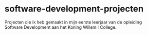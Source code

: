 # software-development-projecten
Projecten die ik heb gemaakt in mijn eerste leerjaar van de opleiding Software Development aan het Koning Willem I College.
